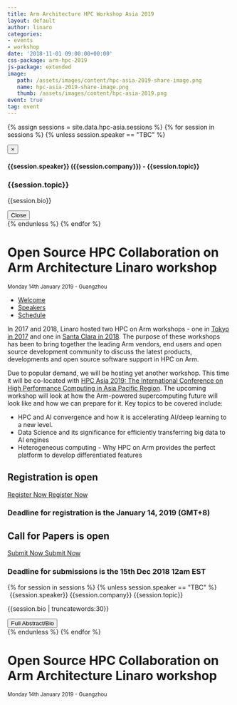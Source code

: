 ```yaml
---
title: Arm Architecture HPC Workshop Asia 2019
layout: default
author: linaro
categories:
- events
- workshop
date: '2018-11-01 09:00:00+00:00'
css-package: arm-hpc-2019
js-package: extended
image:
   path: /assets/images/content/hpc-asia-2019-share-image.png
   name: hpc-asia-2019-share-image.png
   thumb: /assets/images/content/hpc-asia-2019.png
event: true
tag: event
---
```

<script>
function defer(method) {
    if (window.jQuery) {
        method();
    } else {
        setTimeout(function() { defer(method) }, 50);
    }
}
defer(function(){
    $('.hashLink').click(function(e) {
        e.preventDefault(); // Prevent the browser from handling the link normally, this stops the page from jumping around. Remove this line if you do want it to jump to the anchor as normal.
        var linkHref = $(this).attr('href'); // Grab the URL from the link
        if (linkHref.indexOf("#") != -1) { // Check that there's a # character
            var hash = linkHref.substr(linkHref.indexOf("#") + 1); // Assign the hash to a variable (it will contain "myanchor1" etc
            // Show the relevant tab
            $('ul.nav-tabs a[href="#' + hash + '"]').tab('show');
        }
    });
});
</script>
{% assign sessions = site.data.hpc-asia.sessions %}
{% for session in sessions %}
{% unless session.speaker == "TBC" %}
<div class="modal fade" id="{{session.topic | slugify }}" tabindex="-1" role="dialog" aria-labelledby="{{session.topic | slugify }}">
  <div class="modal-dialog" role="document">
    <div class="modal-content">
      <div class="modal-header">
        <button type="button" class="close" data-dismiss="modal" aria-label="Close"><span aria-hidden="true">&times;</span></button>
        <h4 class="modal-title">{{session.speaker}} ({{session.company}}) - {{session.topic}}</h4>
      </div>
      <div class="modal-body">
      <h3>{{session.topic}}</h3>
      <p>
      {{session.bio}}
      </p>
      </div>
      <div class="modal-footer">
        <button type="button" class="btn btn-default" data-dismiss="modal">Close</button>
      </div>
    </div>
  </div>
</div>
{% endunless %}
{% endfor %}
<div class="row no-padding arm-hpc-row top">
    <div class="container" style="background: url(/assets/images/content/hpc-asia-2019.png);background-position: center center;">
        <h1>Open Source HPC Collaboration on Arm Architecture Linaro workshop</h1>
        <small>Monday 14th January 2019 - Guangzhou</small>
    </div>
</div>
<div class="row arm-hpc-row main">
<div class="container">
    <ul class="nav nav-tabs" role="tablist" id="tabbed_nav">
      <li role="presentation" class="active">
        <a href="#welcome" role="tab" data-toggle="tab">
            Welcome
        </a>
      </li>
      <li role="presentation" class="">
        <a href="#speakers" role="tab" data-toggle="tab">
            Speakers
        </a>
      </li>
      <li role="presentation" class="">
        <a href="#schedule-tab" role="tab" data-toggle="tab">
            Schedule
        </a>
      </li>
      <!--
      <li role="presentation" class="">
        <a href="#resources" role="tab" data-toggle="tab">
            Resources
        </a>
      </li> -->
    </ul>
<div class="tab-content" id="tabbed_nav_content"><!--Start Tab Content-->
<!-- Start Welcome Tab Panel -->
<div role="tabpanel" class="tab-pane tab-pane-legal active" id="welcome">
<div class="col-sm-6" markdown="1">

In 2017 and 2018, Linaro hosted two HPC on Arm workshops - one in [Tokyo in 2017](/events/workshop/arm-hpc-japan-2017/) and one in [Santa Clara in 2018](https://www.linaro.org/latest/events/arm-hpc-santa-clara-2018/). The purpose of these workshops has been to bring together the leading Arm vendors, end users and open source development community to discuss the latest products, developments and open source software support in HPC on Arm. 

Due to popular demand, we will be hosting yet another workshop. This time it will be co-located with [HPC Asia 2019: The International Conference on High Performance Computing in Asia Pacific Region](http://hpcasia2019.org). The upcoming workshop will look at how the Arm-powered supercomputing future will look like and how we can prepare for it. Key topics to be covered include:

- HPC and AI convergence and how it is accelerating AI/deep learning to a new level. 
- Data Science and its significance for efficiently transferring big data to AI engines 
- Heterogeneous computing - Why HPC on Arm provides the perfect platform to develop differentiated features

</div>
    <div class="col-sm-6 no-padding">
        <div id="call-for-papers">
            <h2>Registration is <span>open</span></h2>
            <a href="https://linaro.co/hpc-asia-registration" 
            class="hidden-xs btn btn-primary btn-two call-for-papers">
            Register Now
            </a>
            <a href="https://linaro.co/hpc-asia-registration" 
            class="center-block visible-xs-block btn btn-primary">
            Register Now
            </a>
            <h3>Deadline for registration is the January 14, 2019 (GMT+8) </h3>
        </div>
        <div id="call-for-papers">
            <h2>Call for Papers is <span>open</span></h2>
            <a href="https://workshop.linaro.org/hpcasia19/" 
            class="hidden-xs btn btn-primary btn-two call-for-papers">
            Submit Now
            </a>
            <a href="https://workshop.linaro.org/hpcasia19/" 
            class="center-block visible-xs-block btn btn-primary">
            Submit Now
            </a>
            <h3>Deadline for submissions is the 15th Dec 2018 12am EST </h3>
        </div>
    </div>
</div><!--End Tab panel-->
<!-- Start Speakers Tab Panel -->
<div role="tabpanel" class="tab-pane tab-pane-legal" id="speakers">
    <div class="row flex-row">
        {% for session in sessions %}
        {% unless session.speaker == "TBC" %}
        <div class="col-xs-12 col-sm-4 no-padding flex-col">
            <div class="speaker flex-col">
                <div class="speaker-content">
                    <img class="speaker-photo lazyload center-block" src="data:image/gif;base64,R0lGODlhAQABAAAAACH5BAEKAAEALAAAAAABAAEAAAICTAEAOw=="
                    data-src="{{session.image}}" alt="{{session.speaker}} image">
                    <span class="speaker-name">{{session.speaker}}</span>
                    <span class="speaker-company">{{session.company}}</span>
                    <span class="speaker-talk-title">{{session.topic}}</span>
                    <p>
                        {{session.bio | truncatewords:30}}
                    </p>
                    <button class="btn btn-primary full-bio" data-toggle="modal" data-target="#{{session.topic | slugify}}">Full Abstract/Bio</button>
                </div>
            </div>
        </div>
        {% endunless %}
        {% endfor %}
    </div>
</div><!--End Tab panel-->
<!-- Start Schedule Tab Panel -->
<div role="tabpanel" class="tab-pane tab-pane-legal" id="schedule-tab">

<script type="text/javascript">
function defer(method) {
    if (window.jQuery) {
        method();
    } else {
        setTimeout(function() { defer(method) }, 50);
    }
}

defer(function () {
    $( document ).ready( function() {
        $.ajax({ url: 'https://docs.google.com/spreadsheets/d/e/2PACX-1vSFen4MS55oRGie5A9KRhnQyPpRdUhy7rv-8zi87dFMrhKRzvC0UYRszwdMhw367RnykL4TvQs1CmUC/pubhtml?gid=0&single=true', dataType: 'html', crossDomain: true, success:         function(response) {
             var tableEl = $(response).find('.grid-container');
             $('#schedule').html(response).promise().done(function(){
                 $("table.waffle").addClass("table-responsive");
                 $( "#doc-title" ).remove();
                 $( "#schedule thead" ).remove();
                 $( "#schedule #top-bar" ).remove();
                 $( "#schedule #footer" ).remove();
            });
        }
               
        });
    });
});

    
</script>

<div id="schedule"></div> 
</div><!--End Tab panel-->

</div><!--End Tab content-->
</div><!--End Container-->
</div><!--End Row-->
<div class="row no-padding arm-hpc-row top">
    <div class="container" style="background: url(/assets/images/content/hpc-asia-2019.png);background-position: center center;">
        <h1>Open Source HPC Collaboration on Arm Architecture Linaro workshop</h1>
        <small>Monday 14th January 2019 - Guangzhou</small>
    </div>
</div>

